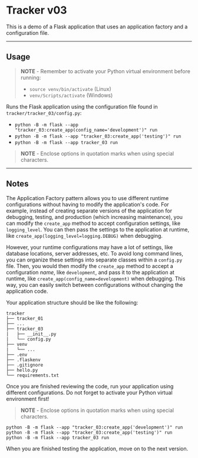 # Tracker v03

This is a demo of a Flask application that uses an application factory and a configuration file.

-----

## Usage

> **NOTE** - Remember to activate your Python virtual environment before running:
>
> - `source venv/bin/activate` (Linux)
> - `venv/Scripts/activate` (Windows)

Runs the Flask application using the configuration file found in `tracker/tracker_03/config.py`:

- `python -B -m flask --app "tracker_03:create_app(config_name='development')" run`
- `python -B -m flask --app "tracker_03:create_app('testing')" run`
- `python -B -m flask --app tracker_03 run`

> **NOTE** - Enclose options in quotation marks when using special characters.

-----

## Notes

The Application Factory pattern allows you to use different runtime configurations without having to modify the application's code. For example, instead of creating separate versions of the application for debugging, testing, and production (which increasing maintenance), you can modify the `create_app` method to accept configuration settings, like `logging_level`. You can then pass the settings to the application at runtime, like `create_app(logging_level=logging.DEBUG)` when debugging.

However, your runtime configurations may have a lot of settings, like database locations, server addresses, etc. To avoid long command lines, you can organize these settings into separate classes within a `config.py` file. Then, you would then modify the `create_app` method to accept a configuration *name*, like `development`, and pass it to the application at runtime, like `create_app(config_name=development)` when debugging. This way, you can easily switch between configurations without changing the application code.

Your application structure should be like the following:

```text
tracker
├── tracker_01
├── ...
├── tracker_03
|   ├── __init__.py
|   └── config.py
├── venv
|   └── ...
├── .env
├── .flaskenv
├── .gitignore
├── hello.py
└── requirements.txt
```

Once you are finished reviewing the code, run your application using different configurations. Do not forget to activate your Python virtual environment first!

> **NOTE** - Enclose options in quotation marks when using special characters.

```shell
python -B -m flask --app "tracker_03:create_app('development')" run
python -B -m flask --app "tracker_03:create_app('testing')" run
python -B -m flask --app tracker_03 run
```

When you are finished testing the application, move on to the next version.
